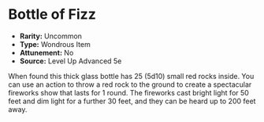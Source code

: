 # Bottle of Fizz

- **Rarity:** Uncommon
- **Type:** Wondrous Item
- **Attunement:** No
- **Source:** Level Up Advanced 5e

When found this thick glass bottle has 25 (5d10) small red rocks inside. You can use an action to throw a red rock to the ground to create a spectacular fireworks show that lasts for 1 round. The fireworks cast bright light for 50 feet and dim light for a further 30 feet, and they can be heard up to 200 feet away.
